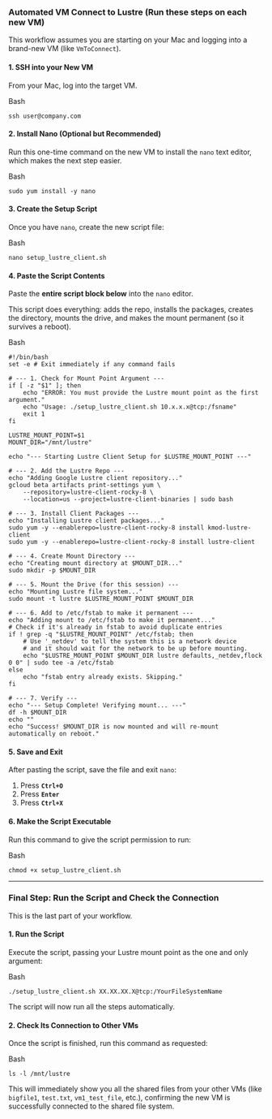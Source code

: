 ### **Automated VM Connect to Lustre (Run these steps on each new VM)**

This workflow assumes you are starting on your Mac and logging into a brand-new VM (like `VmToConnect`).

#### **1\. SSH into your New VM**

From your Mac, log into the target VM.

Bash

```
ssh user@company.com
```

#### **2\. Install Nano (Optional but Recommended)**

Run this one-time command on the new VM to install the `nano` text editor, which makes the next step easier.

Bash

```
sudo yum install -y nano
```

#### **3\. Create the Setup Script**

Once you have `nano`, create the new script file:

Bash

```
nano setup_lustre_client.sh
```

#### **4\. Paste the Script Contents**

Paste the **entire script block below** into the `nano` editor.

This script does everything: adds the repo, installs the packages, creates the directory, mounts the drive, and makes the mount permanent (so it survives a reboot).

Bash

```
#!/bin/bash
set -e # Exit immediately if any command fails

# --- 1. Check for Mount Point Argument ---
if [ -z "$1" ]; then
    echo "ERROR: You must provide the Lustre mount point as the first argument."
    echo "Usage: ./setup_lustre_client.sh 10.x.x.x@tcp:/fsname"
    exit 1
fi

LUSTRE_MOUNT_POINT=$1
MOUNT_DIR="/mnt/lustre"

echo "--- Starting Lustre Client Setup for $LUSTRE_MOUNT_POINT ---"

# --- 2. Add the Lustre Repo ---
echo "Adding Google Lustre client repository..."
gcloud beta artifacts print-settings yum \
    --repository=lustre-client-rocky-8 \
    --location=us --project=lustre-client-binaries | sudo bash

# --- 3. Install Client Packages ---
echo "Installing Lustre client packages..."
sudo yum -y --enablerepo=lustre-client-rocky-8 install kmod-lustre-client
sudo yum -y --enablerepo=lustre-client-rocky-8 install lustre-client

# --- 4. Create Mount Directory ---
echo "Creating mount directory at $MOUNT_DIR..."
sudo mkdir -p $MOUNT_DIR

# --- 5. Mount the Drive (for this session) ---
echo "Mounting Lustre file system..."
sudo mount -t lustre $LUSTRE_MOUNT_POINT $MOUNT_DIR

# --- 6. Add to /etc/fstab to make it permanent ---
echo "Adding mount to /etc/fstab to make it permanent..."
# Check if it's already in fstab to avoid duplicate entries
if ! grep -q "$LUSTRE_MOUNT_POINT" /etc/fstab; then
    # Use '_netdev' to tell the system this is a network device
    # and it should wait for the network to be up before mounting.
    echo "$LUSTRE_MOUNT_POINT $MOUNT_DIR lustre defaults,_netdev,flock 0 0" | sudo tee -a /etc/fstab
else
    echo "fstab entry already exists. Skipping."
fi

# --- 7. Verify ---
echo "--- Setup Complete! Verifying mount... ---"
df -h $MOUNT_DIR
echo ""
echo "Success! $MOUNT_DIR is now mounted and will re-mount automatically on reboot."
```

#### **5\. Save and Exit**

After pasting the script, save the file and exit `nano`:

1. Press **`Ctrl+O`**  
2. Press **`Enter`**  
3. Press **`Ctrl+X`**

#### **6\. Make the Script Executable**

Run this command to give the script permission to run:

Bash

```
chmod +x setup_lustre_client.sh
```

---

### **Final Step: Run the Script and Check the Connection**

This is the last part of your workflow.

#### **1\. Run the Script**

Execute the script, passing your Lustre mount point as the one and only argument:

Bash

```
./setup_lustre_client.sh XX.XX.XX.X@tcp:/YourFileSystemName
```

The script will now run all the steps automatically.

#### **2\. Check Its Connection to Other VMs**

Once the script is finished, run this command as requested:

Bash

```
ls -l /mnt/lustre
```

This will immediately show you all the shared files from your other VMs (like `bigfile1`, `test.txt`, `vm1_test_file`, etc.), confirming the new VM is successfully connected to the shared file system.

